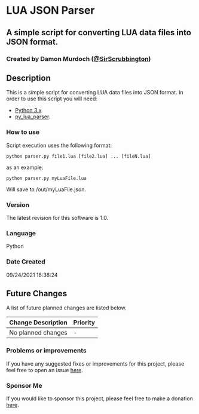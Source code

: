 # LUA JSON Parser
## A simple script for converting LUA data files into JSON format.
### Created by Damon Murdoch ([@SirScrubbington](https://twitter.com/SirScrubbington))

## Description
This is a simple script for converting LUA data files into JSON format. 
In order to use this script you will need: 
- [Python 3.x](https://www.python.org/ftp/python/3.10.7/python-3.10.7-amd64.exe)
- [py_lua_parser](https://github.com/boolangery/py-lua-parser).

### How to use
Script execution uses the following format:

```
python parser.py file1.lua [file2.lua] ... [fileN.lua]
```

as an example:

```
python parser.py myLuaFile.lua
```

Will save to /out/myLuaFile.json.

### Version
The latest revision for this software is 1.0.

### Language
Python

### Date Created
09/24/2021 16:38:24

## Future Changes
A list of future planned changes are listed below.

| Change Description | Priority |
| ------------------ | -------- | 
| No planned changes | -        |

### Problems or improvements
If you have any suggested fixes or improvements for this project, please 
feel free to open an issue [here](../../issues).

### Sponsor Me
If you would like to sponsor this project, please feel free to 
make a donation [here](https://www.paypal.com/paypalme/sirsc).